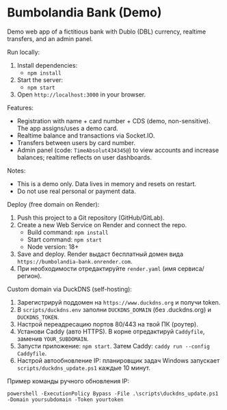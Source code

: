 # Bumbolandia Bank (Demo)

Demo web app of a fictitious bank with Dublo (DBL) currency, realtime transfers, and an admin panel.

Run locally:

1. Install dependencies:
   - `npm install`
2. Start the server:
   - `npm start`
3. Open `http://localhost:3000` in your browser.

Features:
- Registration with name + card number + CDS (demo, non-sensitive). The app assigns/uses a demo card.
- Realtime balance and transactions via Socket.IO.
- Transfers between users by card number.
- Admin panel (code: `TimeAbsolut434345@`) to view accounts and increase balances; realtime reflects on user dashboards.

Notes:
- This is a demo only. Data lives in memory and resets on restart.
- Do not use real personal or payment data.

Deploy (free domain on Render):

1. Push this project to a Git repository (GitHub/GitLab).
2. Create a new Web Service on Render and connect the repo.
   - Build command: `npm install`
   - Start command: `npm start`
   - Node version: 18+
3. Save and deploy. Render выдаст бесплатный домен вида `https://bumbolandia-bank.onrender.com`.
4. При необходимости отредактируйте `render.yaml` (имя сервиса/регион).

Custom domain via DuckDNS (self-hosting):

1) Зарегистрируй поддомен на `https://www.duckdns.org` и получи token.
2) В `scripts/duckdns.env` заполни `DUCKDNS_DOMAIN` (без .duckdns.org) и `DUCKDNS_TOKEN`.
3) Настрой переадресацию портов 80/443 на твой ПК (роутер).
4) Установи Caddy (авто HTTPS). В корне отредактируй `Caddyfile`, заменив `YOUR_SUBDOMAIN`.
5) Запусти приложение: `npm start`. Затем Caddy: `caddy run --config Caddyfile`.
6) Настрой автообновление IP: планировщик задач Windows запускает `scripts/duckdns_update.ps1` каждые 10 минут.

Пример команды ручного обновления IP:
```
powershell -ExecutionPolicy Bypass -File .\scripts\duckdns_update.ps1 -Domain yoursubdomain -Token yourtoken
```

